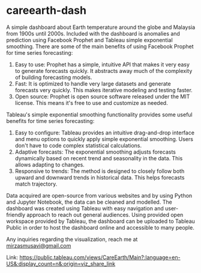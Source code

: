 # careearth-dash

A simple dashboard about Earth temperature around the globe and Malaysia from 1900s until 2000s. Included with the dashboard is anomalies and prediction using Facebook Prophet and Tableau simple exponential smoothing. 
There are some of the main benefits of using Facebook Prophet for time series forecasting:

1) Easy to use: Prophet has a simple, intuitive API that makes it very easy to generate forecasts quickly. It abstracts away much of the complexity of building forecasting models.
2) Fast: It is optimized to handle very large datasets and generate forecasts very quickly. This makes iterative modeling and testing faster.
3) Open source: Prophet is open source software released under the MIT license. This means it's free to use and customize as needed.


Tableau's simple exponential smoothing functionality provides some useful benefits for time series forecasting:

1) Easy to configure: Tableau provides an intuitive drag-and-drop interface and menu options to quickly apply simple exponential smoothing. Users don't have to code complex statistical calculations.
2) Adaptive forecasts: The exponential smoothing adjusts forecasts dynamically based on recent trend and seasonality in the data. This allows adapting to changes.
3) Responsive to trends: The method is designed to closely follow both upward and downward trends in historical data. This helps forecasts match trajectory.

Data acquired are open-source from various websites and by using Python and Jupyter Notebook, the data can be cleaned and modelled. The dashboard was created using Tableau with easy navigation and user-friendly approach to reach out general audiences. Using provided open workspace provided by Tableau, the dashboard can be uploaded to Tableau Public in order to host the dashboard online and accessible to many people.

Any inquiries regarding the visualization, reach me at mirzasmusavi@gmail.com

Link: https://public.tableau.com/views/CareEarth/Main?:language=en-US&:display_count=n&:origin=viz_share_link

